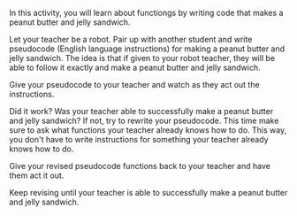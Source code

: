 In this activity, you will learn about functiongs by writing code that makes a peanut butter and jelly sandwich.

Let your teacher be a robot. Pair up with another student and write pseudocode (English language instructions) for making a peanut butter and jelly sandwich. The idea is that if given to your robot teacher, they will be able to follow it exactly and make a peanut butter and jelly sandwich.

Give your pseudocode to your teacher and watch as they act out the instructions. 

Did it work? Was your teacher able to successfully make a peanut butter and jelly sandwich? If not, try to rewrite your pseudocode. This time make sure to ask what functions your teacher already knows how to do. This way, you don't have to write instructions for something your teacher already knows how to do.

Give your revised pseudocode functions back to your teacher and have them act it out.

Keep revising until your teacher is able to successfully make a peanut butter and jelly sandwich.